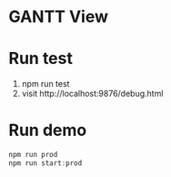 # GANTT View

# Run test
1. npm run test
2. visit http://localhost:9876/debug.html

# Run demo
```javascript
npm run prod
npm run start:prod
```